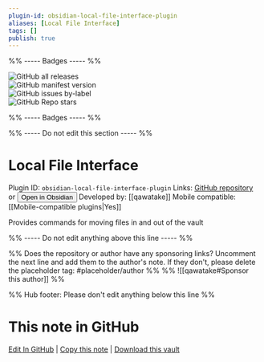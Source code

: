 ```yaml
---
plugin-id: obsidian-local-file-interface-plugin
aliases: [Local File Interface]
tags: []
publish: true
---
```


%% ----- Badges ----- %%

![GitHub all releases](https://img.shields.io/github/downloads/qawatake/obsidian-local-file-interface-plugin/total?color=573E7A&logo=github&style=for-the-badge)  
![GitHub manifest version](https://img.shields.io/github/manifest-json/v/qawatake/obsidian-local-file-interface-plugin?color=573E7A&logo=github&style=for-the-badge)  
![GitHub issues by-label](https://img.shields.io/github/issues/qawatake/obsidian-local-file-interface-plugin/help%20wanted?color=573E7A&logo=github&style=for-the-badge)  
![GitHub Repo stars](https://img.shields.io/github/stars/qawatake/obsidian-local-file-interface-plugin?color=573E7A&logo=github&style=for-the-badge)

%% ----- Badges ----- %%

%% ----- Do not edit this section ----- %%

# Local File Interface

Plugin ID: `obsidian-local-file-interface-plugin`
Links: [GitHub repository](https://github.com/qawatake/obsidian-local-file-interface-plugin) or [<button id=HH>Open in Obsidian</button>](obsidian://show-plugin?id=obsidian-local-file-interface-plugin)
Developed by: [[qawatake]]
Mobile compatible: [[Mobile-compatible plugins|Yes]]

Provides commands for moving files in and out of the vault

%% ----- Do not edit anything above this line ----- %%

%% Does the repository or author have any sponsoring links? Uncomment the next line and add them to the author's note. If they don't, please delete the placeholder tag: #placeholder/author %%
%% ![[qawatake#Sponsor this author]] %%

%% Hub footer: Please don't edit anything below this line %%

# This note in GitHub

<span class="git-footer">[Edit In GitHub](https://github.dev/obsidian-community/obsidian-hub/blob/main/02%20-%20Community%20Expansions/02.05%20All%20Community%20Expansions/Plugins/obsidian-local-file-interface-plugin.md "git-hub-edit-note") | [Copy this note](https://raw.githubusercontent.com/obsidian-community/obsidian-hub/main/02%20-%20Community%20Expansions/02.05%20All%20Community%20Expansions/Plugins/obsidian-local-file-interface-plugin.md "git-hub-copy-note") | [Download this vault](https://github.com/obsidian-community/obsidian-hub/archive/refs/heads/main.zip "git-hub-download-vault") </span>
